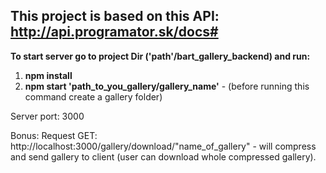 ## This project is based on this API: http://api.programator.sk/docs#

**To start server go to project Dir ('path'/bart_gallery_backend) and run:** 
 1. **npm install**
 2. **npm start 'path_to_you_gallery/gallery_name'**  - (before running this command create a gallery folder)


Server port: 3000

Bonus: Request GET: http://localhost:3000/gallery/download/"name_of_gallery" - will compress and send gallery to client (user can download whole compressed gallery).
